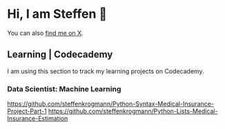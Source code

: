 # Hi, I am Steffen 👋

You can also [find me on X](https://x.com/steffenkrogmann).

## Learning | Codecademy
I am using this section to track my learning projects on Codecademy.

### Data Scientist: Machine Learning
https://github.com/steffenkrogmann/Python-Syntax-Medical-Insurance-Project-Part-1
https://github.com/steffenkrogmann/Python-Lists-Medical-Insurance-Estimation
